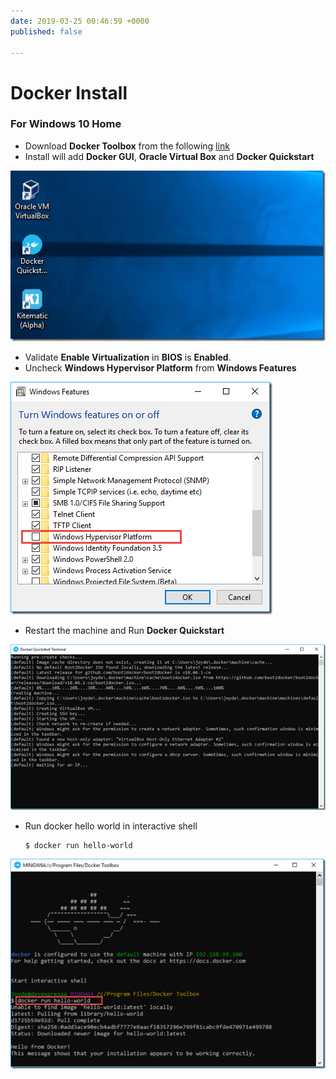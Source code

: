 ```yaml
---
date: 2019-03-25 00:46:59 +0000
published: false

---
```

# Docker Install

### For Windows 10 Home

* Download **Docker Toolbox** from the following [link ](https://download.docker.com/win/stable/DockerToolbox.exe "Docker Toolbox for Windows")
* Install will add **Docker GUI**, **Oracle Virtual Box** and **Docker Quickstart**

![](/uploads/docker_toolbox_install.png)

* Validate **Enable Virtualization** in **BIOS** is **Enabled**.
* Uncheck **Windows Hypervisor Platform** from **Windows Features**

![](/uploads/hyperv_install.png)

* Restart the machine and Run **Docker Quickstart**

![](/uploads/docker_quickstart.png)

* Run docker hello world in interactive shell

      $ docker run hello-world

![](/uploads/docker_hello_world.png)

  